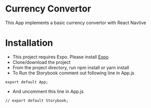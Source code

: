# Currency Convertor

This App implements a basic currency convertor with React Navtive

# Installation

- This project requires Expo. Please install [Expo](https://docs.expo.io/get-started/installation/)
- Clone/download the project
- From the project directory, run npm install or yarn install
- To Run the Storybook comment out following line in App.js

```
export default App;
```

- And uncomment this line in App.js

```
// export default Storybook;
```

